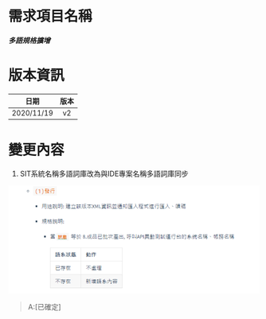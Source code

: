 # 需求項目名稱 
##### 多語規格擴增

# 版本資訊

|日期|版本|
|:-:|:-:|
|2020/11/19|v2|

# 變更內容
1. SIT系統名稱多語詞庫改為與IDE專案名稱多語詞庫同步

![alt q1](qimg/2020-11-19/image_2020_11_19T02_00_49_539Z.png)

> A:[已確定]